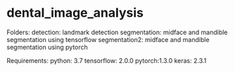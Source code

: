 # dental_image_analysis
Folders:
  detection: landmark detection
  segmentation: midface and mandible segmentation using tensorflow
  segmentation2: midface and mandible segmentation using pytorch

Requirements:
  python: 3.7
  tensorflow: 2.0.0
  pytorch:1.3.0
  keras: 2.3.1
